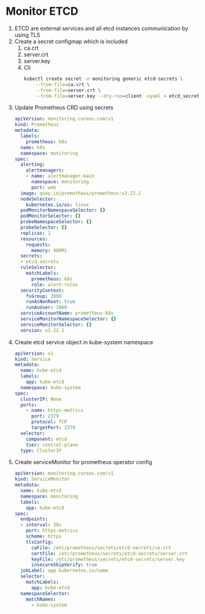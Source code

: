 # Monitor ETCD
1. ETCD are external services and all etcd instances communication by using TLS
1. Create a secret configmap which is included
    1. ca.crt
    1. server.crt
    1. server.key
    1. Cli
        ```bash 
        kubectl create secret -n monitoring generic etcd-secrets \
            --from-file=ca.crt \
            --from-file=server.crt \
            --from-file=server.key --dry-run=client -oyaml > etcd_secret.yaml
        ```
1. Update Prometheus CRD using secrets
    ```yaml
    apiVersion: monitoring.coreos.com/v1
    kind: Prometheus
    metadata:
      labels:
        prometheus: k8s
      name: k8s
      namespace: monitoring
    spec:
      alerting:
        alertmanagers:
        - name: alertmanager-main
          namespace: monitoring
          port: web
      image: quay.io/prometheus/prometheus:v2.22.1
      nodeSelector:
        kubernetes.io/os: linux
      podMonitorNamespaceSelector: {}
      podMonitorSelector: {}
      probeNamespaceSelector: {}
      probeSelector: {}
      replicas: 1
      resources:
        requests:
          memory: 400Mi
      secrets:
      - etcd-secrets      
      ruleSelector:
        matchLabels:
          prometheus: k8s
          role: alert-rules
      securityContext:
        fsGroup: 2000
        runAsNonRoot: true
        runAsUser: 1000
      serviceAccountName: prometheus-k8s
      serviceMonitorNamespaceSelector: {}
      serviceMonitorSelector: {}
      version: v2.22.1
    ```
1. Create etcd service object in kube-system namespace
    ```yaml
    apiVersion: v1
    kind: Service
    metadata:
      name: kube-etcd
      labels:
        app: kube-etcd
      namespace: kube-system
    spec:
      clusterIP: None
      ports:
        - name: https-metrics
          port: 2379
          protocol: TCP
          targetPort: 2379
      selector:
        component: etcd
        tier: control-plane
      type: ClusterIP
    ```
1. Create serviceMonitor for prometheus operator config
    ```yaml
    apiVersion: monitoring.coreos.com/v1
    kind: ServiceMonitor
    metadata:
      name: kube-etcd
      namespace: monitoring
      labels:
        app: kube-etcd
    spec:
      endpoints:
      - interval: 30s
        port: https-metrics
        scheme: https
        tlsConfig:
          caFile: /etc/prometheus/secrets/etcd-secrets/ca.crt
          certFile: /etc/prometheus/secrets/etcd-secrets/server.crt
          keyFile: /etc/prometheus/secrets/etcd-secrets/server.key
          insecureSkipVerify: true      
      jobLabel: app.kubernetes.io/name
      selector:
        matchLabels:
          app: kube-etcd
      namespaceSelector:
        matchNames:
          - kube-system
    ```
